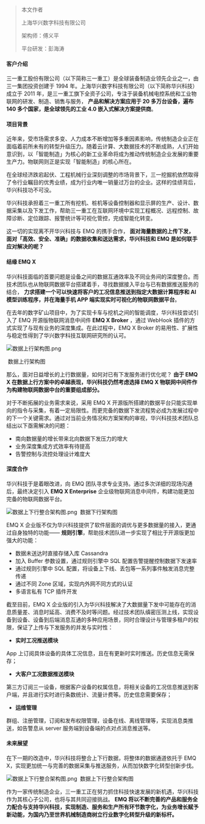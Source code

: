 
> 本文作者 
>
> 上海华兴数字科技有限公司  
>
> 架构师：傅义平
>
> 平台研发：彭海涛



#### 客户介绍

三一重工股份有限公司（以下简称三一重工）是全球装备制造业领先企业之一，由三一集团投资创建于 1994 年。上海华兴数字科技有限公司（以下简称华兴科技）成立于 2011 年，是三一重工旗下全资子公司，专注于装备机械电控系统和工业物联网的研发、制造、销售与服务， **产品和解决方案应用于 20 多万台设备，遍布 140 多个国家，是全球领先的工业 4.0 嵌入式解决方案提供商**。



#### 项目背景

近年来，受市场需求多变、人力成本不断增加等多重因素影响，传统制造企业正在面临着前所未有的转型升级压力。随着云计算、大数据技术的不断成熟，人们开始意识到，以「智能制造」为核心的新工业革命将成为推动传统制造企业发展的重要生产力。物联网则正是实现「智能制造」的核心所在。

在全球经济跌宕起伏、工程机械行业深刻调整的市场背景下，三一挖掘机依然取得了令行业瞩目的优秀业绩，成为行业内唯一销量过万台的企业。这样的佳绩背后，华兴科技功不可没。

华兴科技承担着三一重工所有挖机、桩机等设备控制器和显示屏的生产、设计、数据采集以及下发工作，帮助三一重工在互联网环境中实现工程概况、远程控制、故障诊断、定位跟踪、报警统计等可视化管控，完成智能化转变。

这一切的实现离不开华兴科技与 EMQ 的携手合作， **面对海量数据的上传下发，面对「高效、安全、准确」的数据收集和送达需求，华兴科技和 EMQ 是如何联手应对解决的呢？**

 

#### 结缘 EMQ X

华兴科技面临的首要问题是设备之间的数据互通效率及不同业务间的深度整合。而技术团队也从物联网数据平台搭建着手，寻找数据接入平台与已有数据推送服务的结合， **力求搭建一个可以快速将客户的工况信息推送到指定大数据计算程序和 AI 模型训练程序，并在海量手机 APP 端实现实时可视化的物联网数据平台**。

在去年的数字矿山项目中，为了实现卡车与挖机之间的智能调度，华兴科技尝试引入了 EMQ 开源版物联网消息中间件 **EMQ X Broker** ，通过 WebHook 插件的方式实现了与现有业务的深度集成。在此过程中，EMQ X Broker 的易用性、扩展性与稳定性得到了华兴数字科技互联网研究所的认可。

![数据上行架构图.png](https://static.emqx.net/images/302199258e1bea8b48f847daeab0afbb.png)

​                                                                                   数据上行架构图



那么，面对日益增长的上行数据量，如何对已有下发服务进行优化呢？ **由于 EMQ X 在数据上行方案中的卓越表现，华兴科技仍然考虑选择 EMQ X 物联网中间件作为构建物联网数据中台的重要组成部分。**

对于不断拓展的业务需求来说，采用 EMQ X 开源版所搭建的数据平台只能实现单向的指令与采集，有着一定局限性。而更完备的数据下发流程势必成为发展过程中的下一个关键需求。通过对当前业务情况和方案架构的审视，华兴科技技术团队总结出以下亟需解决的问题：

- 南向数据量的增长带来北向数据下发压力的增大
- 业务深度集成方式效率有待提高
- 告警控制与流控处理设计难度大



#### 深度合作

华兴科技于是着眼改进，向 EMQ 团队寻求专业支持。通过多次详细的现场沟通后，最终决定引入 **EMQ X Enterprise** 企业级物联网消息中间件，构建功能更加完备的物联网数据平台。



![数据上下行整合架构图.png](https://static.emqx.net/images/836e41f965ca1f76a0e82d939defa8e5.png)
​                                                                                        数据下行架构图

EMQ X 企业版不仅为华兴科技提供了软件层面的调优与更多数据量的接入，更通过自身独特的功能—— **规则引擎**，帮助技术团队进一步实现了相比于开源版更加强大的功能：

- 数据未送达时直接存储入库 Cassandra
- 加入 Buffer 参数设置，通过规则引擎中 SQL 配置告警提醒控制数据下发速率
- 通过规则引擎中 SQL 配置，将设备上下线、丢包等一系列事件触发消息完整传递
- 通过不同 Zone 区域，实现内外网不同方式的认证
- 多语言私有 TCP 插件开发

截至目前，EMQ X 企业版的引入为华兴科技解决了大数据量下发中可能存在的消息质量差、消息时延高、消费不及时等问题。经过技术团队缜密压测上线，实现设备到设备、设备到后端消息互通的多种应用场景，同时合理设计与管理多租户的权限，保证了上传与下发服务的并发与实时性：

- **实时工况推送模块**

App 上订阅具体设备的具体工况信息，且在有更新时实时推送。历史信息无需保存；

- **大客户工况数据推送模块**

第三方订阅三一设备，根据客户设备的权属信息，将相关设备的工况信息推送到客户端，并且进行实时进行条数统计、流量计费等。历史信息需要保存；

- **运维管理**

群组、注册管理，订阅和发布权限管理，设备在线、离线管理等，实现消息类推送，如告警息从 server 服务端到设备端的点对点消息推送等。

 

#### 未来展望

在下一期的改造中，华兴科技将整合上下行数据，将整体的数据通道依托于 EMQ X，实现更加统一与完善的数据采集与推送服务，从而加快数字化转型创新步伐。

![数据上下行整合架构图.png](https://static.emqx.net/images/d7e92a28099694404bb0309ba74c013e.png)
​                                                                                 数据上下行整合架构图

 

作为一家传统制造企业，三一重工正在努力抓住科技快速发展的新机遇，华兴科技作为其核心子公司，也将与其共同迎接挑战。 **EMQ 将以不断完善的产品和服务全力配合与支持华兴科技，实现制造、服务和生产所有环节数字化，为业务增长赋予新动能，为国内乃至世界机械制造商树立行业数字化转型升级的新标杆。**


